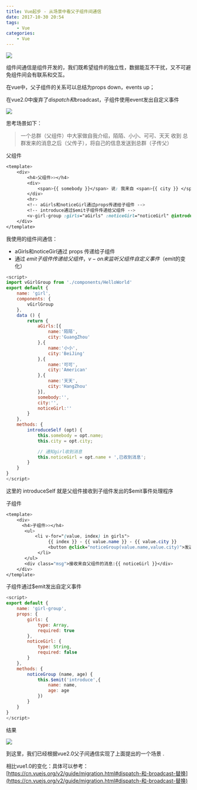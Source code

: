 ```yaml
---
title: Vue起步 - 从场景中看父子组件间通信
date: 2017-10-30 20:54
tags:  
    - Vue 
categories:
    - Vue
---
```


<fancybox>![](https://www.chenqaq.com/assets/cnblogs_img/1140602-20171025194848754-2026039505.png)</fancybox>

组件间通信是组件开发的，我们既希望组件的独立性，数据能互不干扰，又不可避免组件间会有联系和交互。

在vue中，父子组件的关系可以总结为props down，events up；

在vue2.0中废弃了$dispatch和$broadcast，子组件使用event发出自定义事件

<fancybox>![](https://www.chenqaq.com/assets/cnblogs_img/1140602-20171029212721976-1727722995.png)</fancybox>

思考场景如下：

> 一个总群（父组件）中大家做自我介绍，陌陌、小小、可可、天天 收到 总群发来的消息之后（父传子），将自己的信息发送到总群（子传父）

<!-- more -->

父组件 
```css
<template>
    <div>
        <h4>父组件>></h4>
        <div>
            <span>{{ somebody }}</span> 说: 我来自 <span>{{ city }} </span>
        </div>
        <hr>
        <!-- aGirls和noticeGirl通过props传递给子组件 -->
        <!-- introduce通过$emit子组件传递给父组件 -->
        <v-girl-group :girls="aGirls" :noticeGirl="noticeGirl" @introduce="introduceSelf"></v-girl-group>
    </div>
</template>
```
我使用的组件间通信：
- aGirls和noticeGirl通过 props 传递给子组件
- 通过 $emit 子组件传递给父组件，v-on来监听父组件自定义事件（$emit的变化）
```js
<script>
import vGirlGroup from './components/HelloWorld'
export default {
    name: 'girl',
    components: {
        vGirlGroup
    },
    data () {
        return {
            aGirls:[{
                name:'陌陌',
                city:'GuangZhou'
            },{
                name:'小小',
                city:'BeiJing'
            },{
                name:'可可',
                city:'American'
            },{
                name:'天天',
                city:'HangZhou'
            }],
            somebody:'',
            city:'',
            noticeGirl:''
        }
    },
    methods: {
        introduceSelf (opt) {
            this.somebody = opt.name;
            this.city = opt.city;

            // 通知girl收到消息
            this.noticeGirl = opt.name + ',已收到消息';
        }
    }
}
</script>
```
这里的 introduceSelf 就是父组件接收到子组件发出的$emit事件处理程序

子组件
```css
<template>
    <div>
      <h4>子组件>></h4>
       <ul>
           <li v-for="(value, index) in girls">
                {{ index }} - {{ value.name }} - {{ value.city }} 
                <button @click="noticeGroup(value.name,value.city)">发送消息</button>
            </li> 
       </ul>
       <div class="msg">接收来自父组件的消息:{{ noticeGirl }}</div>
    </div>
</template>
```

子组件通过$emit发出自定义事件
```js
<script>
export default {
    name: 'girl-group',
    props: {
        girls: {
            type: Array,
            required: true
        },
        noticeGirl: {
            type: String,
            required: false
        }
    },
    methods: {
        noticeGroup (name, age) {
            this.$emit('introduce',{
                name: name,
                age: age
            })
        }
    }
}
</script>
```
结果
 
<fancybox>![](https://www.chenqaq.com/assets/cnblogs_img/1140602-20171030204023230-773657287.gif)</fancybox>

到这里，我们已经根据vue2.0父子间通信实现了上面提出的一个场景 .

相比vue1.0的变化：具体可以参考：[https://cn.vuejs.org/v2/guide/migration.html#dispatch-和-broadcast-替换](https://cn.vuejs.org/v2/guide/migration.html#dispatch-和-broadcast-替换)

 